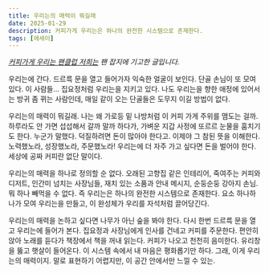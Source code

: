 ```yaml
---
title: 우리는의 매력이 뭐길래
date: 2025-01-29
description: 커피가게 우리는은 하나의 완전한 시스템으로 존재한다.
tags: [에세이]
---
```


*[커피가게 우리는 팬클럽 저희는](https://wooreenoon.bearblog.dev) 팬 잡지에 기고한 글입니다.*

우리는에 간다. 드르륵 문을 열고 들어가자 익숙한 얼굴이 보인다. 단골 손님이 또 모여 있다. 이 사람들… 집요정처럼 우리는을 지키고 있다. 나도 우리는을 향한 애정에 있어서는 방귀 좀 뀌는 사람인데, 매일 같이 오는 단골들은 도무지 이길 방법이 없다.

우리는의 매력이 뭐길래. 나는 왜 가로등 밑 나방처럼 이 커피 가게 주위를 맴도는 걸까. 하루라도 안 가면 섭섭해서 갈까 말까 하다가, 가벼운 지갑 사정에 또르르 눈물을 훔치기도 한다. 누군가 말했다. 덕질하려면 돈이 많아야 한다고. 이제야 그 참된 뜻을 이해한다. 노력했노라, 성장했노라, 주문했노라! 우리는에 더 자주 가고 싶다면 돈을 벌어야 한다. 세상에 공짜 커피란 없단 말이다.

우리는의 매력을 하나로 정의할 순 없다. 오래된 고향집 같은 인테리어, 죽여주는 커피와 디저트, 인간미 넘치는 사장님들, 재치 있는 소품과 안내 메시지, 순둥순둥 강아지 손님. 뭐 하나 빼먹을 수 없다. 즉 우리는은 하나의 완전한 시스템으로 존재한다. 요소 하나하나가 모여 우리는을 만들고, 이 완성체가 우리를 자석처럼 끌어당긴다.

우리는의 매력을 논하고 싶다면 나무가 아닌 숲을 봐야 한다. 다시 한번 드르륵 문을 열고 우리는에 들어가 본다. 집요정과 사장님에게 인사를 건네고 커피를 주문한다. 편안히 앉아 노래를 듣다가 책장에서 책을 꺼내 읽는다. 커피가 나오고 천천히 음미한다.  유리창을 뚫고 햇살이 들어온다. 이 시스템 속에서 내 마음은 평화롭기만 하다. 그래, 이게 우리는의 매력이지. 말로 표현하기 어렵지만, 이 공간 안에서만 느낄 수 있는.
